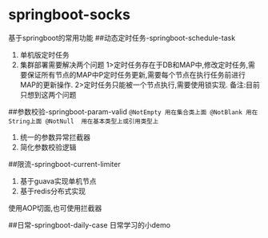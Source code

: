 # springboot-socks
基于springboot的常用功能
##动态定时任务-springboot-schedule-task
1. 单机版定时任务
2. 集群部署需要解决两个问题 
    1>定时任务存在于DB和MAP中,修改定时任务,需要保证所有节点的MAP中P定时任务更新,需要每个节点在执行任务前进行MAP的更新操作.
    2>定时任务只能被一个节点执行,需要使用锁实现.
备注:目前只想到这两个问题

##参数校验-springboot-param-valid
`
@NotEmpty 用在集合类上面
@NotBlank 用在String上面
@NotNull  用在基本类型上或引用类型上
`
1. 统一的参数异常拦截器
2. 简化参数校验逻辑

##限流-springboot-current-limiter
1. 基于guava实现单机节点
2. 基于redis分布式实现

使用AOP切面,也可使用拦截器

##日常-springboot-daily-case
日常学习的小demo